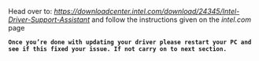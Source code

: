 
Head over to: _https://downloadcenter.intel.com/download/24345/Intel-Driver-Support-Assistant_ and follow the instructions given on the _intel.com_ page

**`Once you’re done with updating your driver please restart your PC and see if this fixed your issue. If not carry on to next section.`**